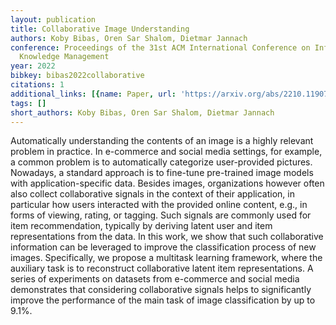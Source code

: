 ```yaml
---
layout: publication
title: Collaborative Image Understanding
authors: Koby Bibas, Oren Sar Shalom, Dietmar Jannach
conference: Proceedings of the 31st ACM International Conference on Information &amp;
  Knowledge Management
year: 2022
bibkey: bibas2022collaborative
citations: 1
additional_links: [{name: Paper, url: 'https://arxiv.org/abs/2210.11907'}]
tags: []
short_authors: Koby Bibas, Oren Sar Shalom, Dietmar Jannach
---
```

Automatically understanding the contents of an image is a highly relevant
problem in practice. In e-commerce and social media settings, for example, a
common problem is to automatically categorize user-provided pictures. Nowadays,
a standard approach is to fine-tune pre-trained image models with
application-specific data. Besides images, organizations however often also
collect collaborative signals in the context of their application, in
particular how users interacted with the provided online content, e.g., in
forms of viewing, rating, or tagging. Such signals are commonly used for item
recommendation, typically by deriving latent user and item representations from
the data. In this work, we show that such collaborative information can be
leveraged to improve the classification process of new images. Specifically, we
propose a multitask learning framework, where the auxiliary task is to
reconstruct collaborative latent item representations. A series of experiments
on datasets from e-commerce and social media demonstrates that considering
collaborative signals helps to significantly improve the performance of the
main task of image classification by up to 9.1%.